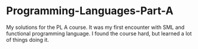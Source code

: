 # Programming-Languages-Part-A
My solutions for the PL A course. It was my first encounter with SML and functional programming language. I found the course hard, but learned a lot of things doing it.
